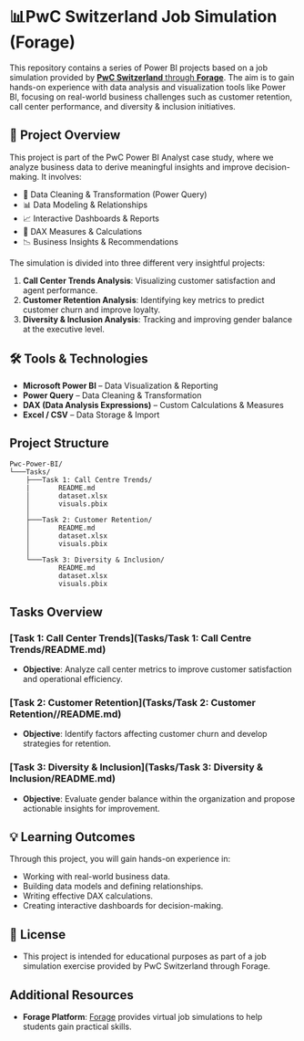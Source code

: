 #  📊PwC Switzerland Job Simulation (Forage)

This repository contains a series of Power BI projects based on a job simulation provided by [**PwC Switzerland** through **Forage**](https://www.theforage.com/simulations/pwc-ch/power-bi-cqxg). The aim is to gain hands-on experience with data analysis and visualization tools like Power BI, focusing on real-world business challenges such as customer retention, call center performance, and diversity & inclusion initiatives.

## 🚀 Project Overview

This project is part of the PwC Power BI Analyst case study, where we analyze business data to derive meaningful insights and improve decision-making. It involves:

- 📌 Data Cleaning & Transformation (Power Query)
- 📊 Data Modeling & Relationships
- 📈 Interactive Dashboards & Reports
- 📎 DAX Measures & Calculations
- 📉 Business Insights & Recommendations

The simulation is divided into three different very insightful projects:
1. **Call Center Trends Analysis**: Visualizing customer satisfaction and agent performance.
2. **Customer Retention Analysis**: Identifying key metrics to predict customer churn and improve loyalty.
3. **Diversity & Inclusion Analysis**: Tracking and improving gender balance at the executive level.


## 🛠 Tools & Technologies

- **Microsoft Power BI** – Data Visualization & Reporting
- **Power Query** – Data Cleaning & Transformation
- **DAX (Data Analysis Expressions)** – Custom Calculations & Measures
- **Excel / CSV** – Data Storage & Import


## Project Structure

```plaintext
Pwc-Power-BI/
└───Tasks/
    ├───Task 1: Call Centre Trends/
    |       README.md
    │       dataset.xlsx
    │       visuals.pbix
    │
    ├───Task 2: Customer Retention/
    │       README.md
    │       dataset.xlsx
    │       visuals.pbix
    │
    └───Task 3: Diversity & Inclusion/
            README.md
            dataset.xlsx
            visuals.pbix
```


## Tasks Overview

### [Task 1: Call Center Trends](Tasks/Task 1: Call Centre Trends/README.md)

- **Objective**: Analyze call center metrics to improve customer satisfaction and operational efficiency.

### [Task 2: Customer Retention](Tasks/Task 2: Customer Retention//README.md)

- **Objective**: Identify factors affecting customer churn and develop strategies for retention.

### [Task 3: Diversity & Inclusion](Tasks/Task 3: Diversity & Inclusion/README.md)

- **Objective**: Evaluate gender balance within the organization and propose actionable insights for improvement.

 ## 💡 Learning Outcomes

Through this project, you will gain hands-on experience in:
- Working with real-world business data.
- Building data models and defining relationships.
- Writing effective DAX calculations.
- Creating interactive dashboards for decision-making.

## 📜 License

- This project is intended for educational purposes as part of a job simulation exercise provided by PwC Switzerland through Forage.

## Additional Resources

- **Forage Platform**: [Forage](https://www.theforage.com/) provides virtual job simulations to help students gain practical skills.
